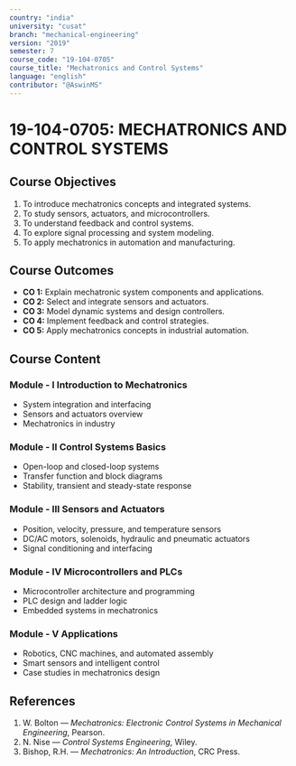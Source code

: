 ```yaml
---
country: "india"
university: "cusat"
branch: "mechanical-engineering"
version: "2019"
semester: 7
course_code: "19-104-0705"
course_title: "Mechatronics and Control Systems"
language: "english"
contributor: "@AswinMS"
---
```


# 19-104-0705: MECHATRONICS AND CONTROL SYSTEMS

## Course Objectives
1. To introduce mechatronics concepts and integrated systems.
2. To study sensors, actuators, and microcontrollers.
3. To understand feedback and control systems.
4. To explore signal processing and system modeling.
5. To apply mechatronics in automation and manufacturing.

## Course Outcomes
* **CO 1:** Explain mechatronic system components and applications.
* **CO 2:** Select and integrate sensors and actuators.
* **CO 3:** Model dynamic systems and design controllers.
* **CO 4:** Implement feedback and control strategies.
* **CO 5:** Apply mechatronics concepts in industrial automation.

## Course Content

### Module - I Introduction to Mechatronics
* System integration and interfacing
* Sensors and actuators overview
* Mechatronics in industry

### Module - II Control Systems Basics
* Open-loop and closed-loop systems
* Transfer function and block diagrams
* Stability, transient and steady-state response

### Module - III Sensors and Actuators
* Position, velocity, pressure, and temperature sensors
* DC/AC motors, solenoids, hydraulic and pneumatic actuators
* Signal conditioning and interfacing

### Module - IV Microcontrollers and PLCs
* Microcontroller architecture and programming
* PLC design and ladder logic
* Embedded systems in mechatronics

### Module - V Applications
* Robotics, CNC machines, and automated assembly
* Smart sensors and intelligent control
* Case studies in mechatronics design

## References
1. W. Bolton — *Mechatronics: Electronic Control Systems in Mechanical Engineering*, Pearson.
2. N. Nise — *Control Systems Engineering*, Wiley.
3. Bishop, R.H. — *Mechatronics: An Introduction*, CRC Press.
